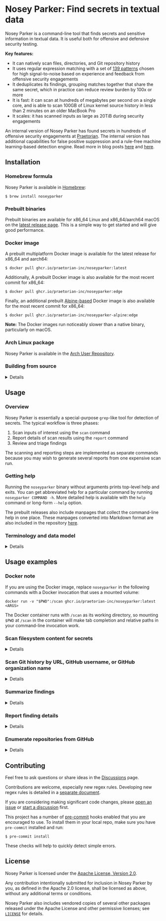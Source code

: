 # Nosey Parker: Find secrets in textual data

Nosey Parker is a command-line tool that finds secrets and sensitive information in textual data. It is useful both for offensive and defensive security testing.

**Key features:**
- It can natively scan files, directories, and Git repository history
- It uses regular expression matching with a set of [139 patterns](crates/noseyparker/data/default/builtin/rules) chosen for high signal-to-noise based on experience and feedback from offensive security engagements
- It deduplicates its findings, grouping matches together that share the same secret, which in practice can reduce review burden by 100x or more
- It is fast: it can scan at hundreds of megabytes per second on a single core, and is able to scan 100GB of Linux kernel source history in less than 2 minutes on an older MacBook Pro
- It scales: it has scanned inputs as large as 20TiB during security engagements

An internal version of Nosey Parker has found secrets in hundreds of offensive security engagements at [Praetorian](https://praetorian.com).
The internal version has additional capabilities for false positive suppression and a rule-free machine learning-based detection engine.
Read more in blog posts [here](https://www.praetorian.com/blog/nosey-parker-ai-secrets-scanner-release/) and [here](https://www.praetorian.com/blog/six-months-of-finding-secrets-with-nosey-parker/).


## Installation

### Homebrew formula

Nosey Parker is available in [Homebrew](https://brew.sh):
```shell
$ brew install noseyparker
```


### Prebuilt binaries

Prebuilt binaries are available for x86_64 Linux and x86_64/aarch64 macOS on the [latest release page](https://github.com/praetorian-inc/noseyparker/releases/latest).
This is a simple way to get started and will give good performance.


### Docker image

A prebuilt multiplatform Docker image is available for the latest release for x86_64 and aarch64:
```shell
$ docker pull ghcr.io/praetorian-inc/noseyparker:latest
```

Additionally, A prebuilt Docker image is also available for the most recent commit for x86_64:
```shell
$ docker pull ghcr.io/praetorian-inc/noseyparker:edge
```

Finally, an additional prebuilt [Alpine-based](https://hub.docker.com/_/alpine) Docker image is also available for the most recent commit for x86_64:
```shell
$ docker pull ghcr.io/praetorian-inc/noseyparker-alpine:edge
```

**Note:** The Docker images run noticeably slower than a native binary, particularly on macOS.


### Arch Linux package

Nosey Parker is available in the [Arch User Repository](https://aur.archlinux.org/packages/noseyparker).


### Building from source

<details>

#### 1. Install prerequisites
This has been tested with several versions of Ubuntu Linux on x86_64 and with macOS on both x86_64 and aarch64.

Required dependencies:
- `cargo`: recommended approach: install from <https://rustup.rs>
- `cmake`: needed for building the `vectorscan-sys` crate and some other dependencies
- `boost`: needed for building the `vectorscan-sys` crate (supported version `>=1.57`)
- `git`: needed for embedding version information into the `noseyparker` CLI
- `pkg-config`: needed for building the `vectorscan-sys` crate
- `sha256sum`: needed for computing digests (often provided by the `coreutils` package)
- `zsh`: needed for build scripts

#### 2. Build using the [`create-release.zsh`](scripts/create-release.zsh) script
```shell
$ rm -rf release && ./scripts/create-release.zsh
```

If successful, this will produce a directory structure at `release` populated with release artifacts.
The command-line program will be at `release/bin/noseyparker`.
</details>


## Usage

### Overview

Nosey Parker is essentially a special-purpose `grep`-like tool for detection of secrets.
The typical workflow is three phases:

1. Scan inputs of interest using the `scan` command
2. Report details of scan results using the `report` command
3. Review and triage findings

The scanning and reporting steps are implemented as separate commands because you may wish to generate several reports from one expensive scan run.


### Getting help
Running the `noseyparker` binary without arguments prints top-level help and exits.
You can get abbreviated help for a particular command by running `noseyparker COMMAND -h`.
More detailed help is available with the `help` command or long-form `--help` option.

The prebuilt releases also include manpages that collect the command-line help in one place.
These manpages converted into Markdown format are also included in the repository [here](docs/v0.17.0/man/man1).


### Terminology and data model

<details>

#### The datastore
Most Nosey Parker commands use a _datastore_, which is a special directory that Nosey Parker uses to record its findings and maintain its internal state.
A datastore will be implicitly created by the `scan` command if needed.

#### Blobs
Each input that Nosey Parker scans is called a _blob_, and has a unique blob ID, which is a SHA-1 digest computed the same way `git` does.

#### Provenance
Each blob has one or more _provenance_ entries associated with it.
A provenance entry is metadata that describes how the input was discovered, such as a file on the filesystem or an entry in Git repository history.

#### Rules
Nosey Parker is a rule-based system that uses regular expressions.
Each _rule_ has a single pattern with at least one capture group that isolates the match content from the surrounding context.
You can list available rules with `noseyparker rules list`.

#### Rulesets
A collection of rules is organized into a _ruleset_.
Nosey Parker's default ruleset includes rules that detect things that appear to be hardcoded secrets.
Other rulesets are available; you can list them with `noseyparker rules list.`

#### Matches
When a rule's pattern matches an input, it produces a _match_.
A match is defined by a rule, blob ID, start byte offset, and end byte offset; these fields are used to determine a unique match identifier.

#### Findings
Matches that were produced by the same rule and share the same capture groups are grouped into a _finding_.
In other words, a _finding_ is a group of matches.
This is Nosey Parker's top-level unit of reporting.

</details>


## Usage examples

### Docker note

If you are using the Docker image, replace `noseyparker` in the following commands with a Docker invocation that uses a mounted volume:

```shell
docker run -v "$PWD":/scan ghcr.io/praetorian-inc/noseyparker:latest <ARGS>
```

The Docker container runs with `/scan` as its working directory, so mounting `$PWD` at `/scan` in the container will make tab completion and relative paths in your command-line invocation work.


### Scan filesystem content for secrets

<details>

Nosey Parker has built-in support for scanning files, recursively scanning directories, and scanning the entire history of Git repositories.

For example, if you have a Git clone of [CPython](https://github.com/python/cpython) locally at `cpython.git`, you can scan its entire history with the `scan` command.
Nosey Parker will create a new datastore at `np.cpython` and saves its findings there.
(The name `np.cpython` is nonessential; it can be whatever you want.)
```
$ noseyparker scan --datastore np.cpython cpython.git
Found 28.30 GiB from 18 plain files and 427,712 blobs from 1 Git repos [00:00:04]
Scanning content  ████████████████████ 100%  28.30 GiB/28.30 GiB  [00:00:53]
Scanned 28.30 GiB from 427,730 blobs in 54 seconds (538.46 MiB/s); 4,904/4,904 new matches

 Rule                      Distinct Groups   Total Matches
───────────────────────────────────────────────────────────
 PEM-Encoded Private Key             1,076           1,192
 Generic Secret                        331             478
 netrc Credentials                      42           3,201
 Generic API Key                         2              31
 md5crypt Hash                           1               2

Run the `report` command next to show finding details.
```
</details>

### Scan Git history by URL, GitHub username, or GitHub organization name

<details>

Nosey Parker can also scan Git repos that have not already been cloned to the local filesystem.
The `--git-url URL`, `--github-user NAME`, and `--github-org NAME` options to `scan` allow you to specify repositories of interest.

For example, to scan the Nosey Parker repo itself:
```
$ noseyparker scan --datastore np.noseyparker --git-url https://github.com/praetorian-inc/noseyparker
```

For example, to scan accessible repositories belonging to [`octocat`](https://github.com/octocat):
```
$ noseyparker scan --datastore np.noseyparker --github-user octocat
```

These input specifiers will use an optional GitHub token if available in the `NP_GITHUB_TOKEN` environment variable.
Providing an access token gives a higher API rate limit and may make additional repositories accessible to you.

See `noseyparker help scan` for more details.
</details>

### Summarize findings

<details>

Nosey Parker prints out a summary of its findings when it finishes scanning.
You can also run this step separately:
```
$ noseyparker summarize --datastore np.cpython

 Rule                      Distinct Groups   Total Matches
───────────────────────────────────────────────────────────
 PEM-Encoded Private Key             1,076           1,192
 Generic Secret                        331             478
 netrc Credentials                      42           3,201
 Generic API Key                         2              31
 md5crypt Hash                           1               2
```

Additional output formats are supported, including JSON and JSON lines, via the `--format=FORMAT` option.
</details>


### Report finding details

<details>

To see details of Nosey Parker's findings, use the `report` command.
This prints out a text-based report designed for human consumption:
```
$ noseyparker report --datastore np.cpython
Finding 1/1452: Generic API Key
Match: QTP4LAknlFml0NuPAbCdtvH4KQaokiQE
Showing 3/29 occurrences:

    Occurrence 1:
    Git repo: clones/cpython.git
    Blob: 04144ceb957f550327637878dd99bb4734282d07
    Lines: 70:61-70:100

        e buildbottest

        notifications:
          email: false
          webhooks:
            urls:
              - https://python.zulipchat.com/api/v1/external/travis?api_key=QTP4LAknlFml0NuPAbCdtvH4KQaokiQE&stream=core%2Ftest+runs
            on_success: change
            on_failure: always
          irc:
            channels:
              # This is set to a secure vari

    Occurrence 2:
    Git repo: clones/cpython.git
    Blob: 0e24bae141ae2b48b23ef479a5398089847200b3
    Lines: 174:61-174:100

        j4 -uall,-cpu"

        notifications:
          email: false
          webhooks:
            urls:
              - https://python.zulipchat.com/api/v1/external/travis?api_key=QTP4LAknlFml0NuPAbCdtvH4KQaokiQE&stream=core%2Ftest+runs
            on_success: change
            on_failure: always
          irc:
            channels:
              # This is set to a secure vari
...
```

(Note: the findings above are synthetic, invalid secrets.)
Additional output formats are supported, including JSON and JSON lines, via the `--format=FORMAT` option.
</details>

### Enumerate repositories from GitHub

<details>

To list URLs for repositories belonging to GitHub users or organizations, use the `github repos list` command.
This command uses the GitHub REST API to enumerate repositories belonging to one or more users or organizations.
For example:
```
$ noseyparker github repos list --user octocat
https://github.com/octocat/Hello-World.git
https://github.com/octocat/Spoon-Knife.git
https://github.com/octocat/boysenberry-repo-1.git
https://github.com/octocat/git-consortium.git
https://github.com/octocat/hello-worId.git
https://github.com/octocat/linguist.git
https://github.com/octocat/octocat.github.io.git
https://github.com/octocat/test-repo1.git
```

An optional GitHub Personal Access Token can be provided via the `NP_GITHUB_TOKEN` environment variable.
Providing an access token gives a higher API rate limit and may make additional repositories accessible to you.

Additional output formats are supported, including JSON and JSON lines, via the `--format=FORMAT` option.

See `noseyparker help github` for more details.
</details>


## Contributing

Feel free to ask questions or share ideas in the [Discussions](https://github.com/praetorian-inc/noseyparker/discussions) page.

Contributions are welcome, especially new regex rules.
Developing new regex rules is detailed in a [separate document](docs/RULES.md).

If you are considering making significant code changes, please [open an issue](https://github.com/praetorian-inc/noseyparker/issues/new) or [start a discussion](https://github.com/praetorian-inc/noseyparker/discussions/new/choose) first.

This project has a number of [pre-commit](https://pre-commit.com/) hooks enabled that you are encouraged to use.
To install them in your local repo, make sure you have `pre-commit` installed and run:
```
$ pre-commit install
```
These checks will help to quickly detect simple errors.


## License

Nosey Parker is licensed under the [Apache License, Version 2.0](LICENSE).

Any contribution intentionally submitted for inclusion in Nosey Parker by you, as defined in the Apache 2.0 license, shall be licensed as above, without any additional terms or conditions.

Nosey Parker also includes vendored copies of several other packages released under the Apache License and other permissive licenses; see [`LICENSE`](LICENSE) for details.
